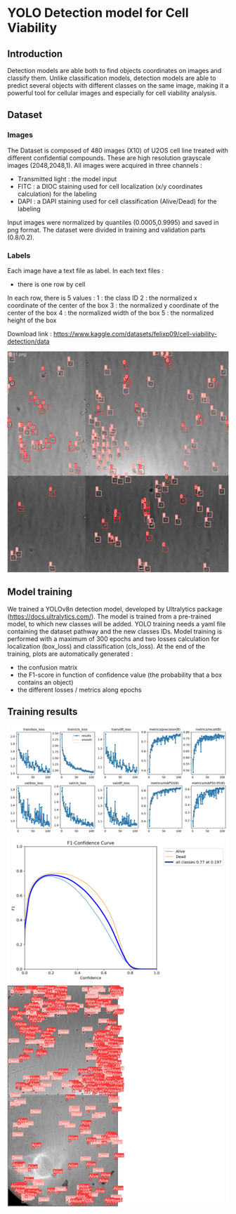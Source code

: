 # YOLO Detection model for Cell Viability

## Introduction
Detection models are able both to find objects coordinates on images and classify them. Unlike classification models, detection models are able to predict several objects with different classes on the same image, making it a powerful tool for cellular images and especially for cell viability analysis.

## Dataset
### Images
The Dataset is composed of 480 images (X10) of U2OS cell line treated with different confidential compounds. These are high resolution grayscale images (2048,2048,1).
All images were acquired in three channels :
  - Transmitted light : the model  input
  - FITC : a DIOC staining used for cell localization (x/y coordinates calculation) for the labeling
  - DAPI : a DAPI staining used for cell classification (Alive/Dead) for the labeling

Input images were normalized by quantiles (0.0005,0.9995) and saved in png format. The dataset were divided in training and validation parts (0.8/0.2).

### Labels
Each image have a text file as label.
In each text files :
   - there is one row by cell

In each row, there is 5 values :
    1 : the class ID
    2 : the normalized x coordinate of the center of the box
    3 :  the normalized y coordinate of the center of the box
    4 :  the normalized width of the box
    5 : the normalized height of the box


Download link : https://www.kaggle.com/datasets/felixp09/cell-viability-detection/data



![batch_plot](plots/train_batch0.jpg)

## Model training
We trained a YOLOv8n detection model, developed by Ultralytics package (https://docs.ultralytics.com/). The model is trained from a pre-trained model, to which new classes will be added.
YOLO training needs a yaml file containing the dataset pathway and the new classes IDs.
Model training is performed with a maximum of 300 epochs and two losses calculation for localization (box_loss) and classification (cls_loss).
At the end of the training, plots are automatically generated :
  - the confusion matrix
  - the F1-score in function of confidence value (the probability that a box contains an object)
  - the different losses / metrics along epochs

## Training results
![res_plot](plots/results.png)
![f1_plot](plots/F1_curve.png)
![val_plot](plots/val_batch0_labels.jpg)
